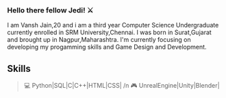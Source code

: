### Hello there fellow Jedi! ⚔️

I am Vansh Jain,20 and i am a third year Computer Science Undergraduate currently enrolled in SRM University,Chennai.
I was born in Surat,Gujarat and brought up in Nagpur,Maharashtra.
I'm currently focusing on developing my progamming skills and Game Design and Development.

## Skills
> 💻 Python|SQL|C|C++|HTML|CSS|
> /n
> 🎮 UnrealEngine|Unity|Blender|
